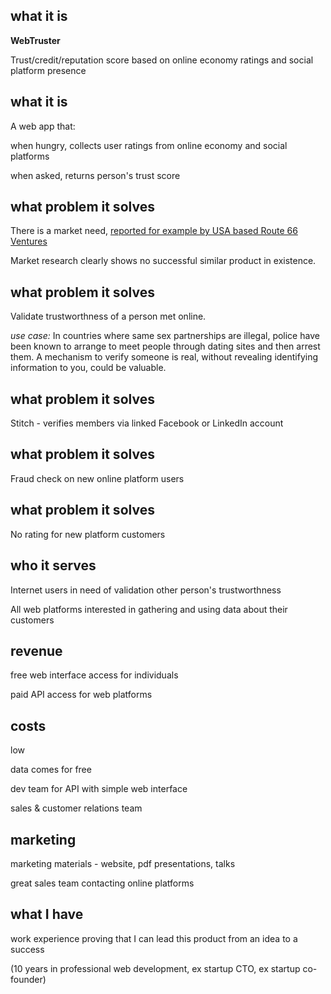 **what it is**
---
**WebTruster**

Trust/credit/reputation score based on online economy ratings and social platform presence


**what it is**
---
A web app that:

when hungry, collects user ratings from online economy and social platforms

when asked, returns person's trust score


**what problem it solves**
---
There is a market need, [reported for example by USA based Route 66 Ventures](http://www.startupbootcamp.org/blog/2016/march/startupbootcamp-fintech-hacked-that-pot-ogold-on-st.-patricks-weekend.html)

Market research clearly shows no successful similar product in existence.


**what problem it solves**
---
Validate trustworthness of a person met online.

*use case:*
In countries where same sex partnerships are illegal, police have been known to arrange to meet people through dating sites and then arrest them. A mechanism to verify someone is real, without revealing identifying information to you, could be valuable.

**what problem it solves**
---
Stitch - verifies members via linked Facebook or LinkedIn account


**what problem it solves**
---
Fraud check on new online platform users


**what problem it solves**
---
No rating for new platform customers


**who it serves**
---
Internet users in need of validation other person's trustworthness

All web platforms interested in gathering and using data about their customers


**revenue**
---
free web interface access for individuals

paid API access for web platforms


**costs**
---
low

data comes for free

dev team for API with simple web interface

sales & customer relations team


**marketing**
---
marketing materials - website, pdf presentations, talks

great sales team contacting online platforms


**what I have**
---
work experience proving that I can lead this product from an idea to a success

(10 years in professional web development, ex startup CTO, ex startup co-founder)
